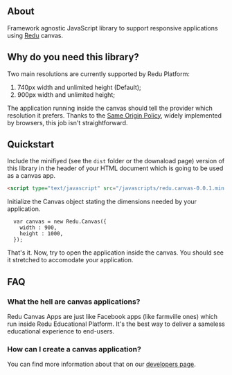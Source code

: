 ## About

Framework agnostic JavaScript library to support responsive applications using
[Redu](http://www.redu.com.br) canvas.

## Why do you need this library?

Two main resolutions are currently supported by Redu Platform:

1. 740px width and unlimited height (Default);
2. 900px width and unlimited height;

The application running inside the canvas should tell the provider which resolution
it prefers. Thanks to the [Same Origin Policy](http://en.wikipedia.org/wiki/Same_origin_policy),
widely implemented by browsers, this job isn't straightforward.

## Quickstart

Include the minifiyed (see the ``dist`` folder or the downaload page) version of
this library in the header of your HTML document which is going to be used
as a canvas app.

```html
<script type="text/javascript" src="/javascripts/redu.canvas-0.0.1.min.js"></script>
```

Initialize the Canvas object stating the dimensions needed by your application.

```javascrit
  var canvas = new Redu.Canvas({
    width : 900,
    height : 1000,
  });
```

That's it. Now, try to open the application inside the canvas. You should see
it stretched to accomodate your application.

## FAQ

### What the hell are canvas applications?

Redu Canvas Apps are just like Facebook apps (like farmville ones) which run
inside Redu Educational Platform. It's the best way to deliver a sameless educational experience
to end-users.

### How can I create a canvas application?

You can find more information about that on our [developers page](http://developers.redu.com.br).
